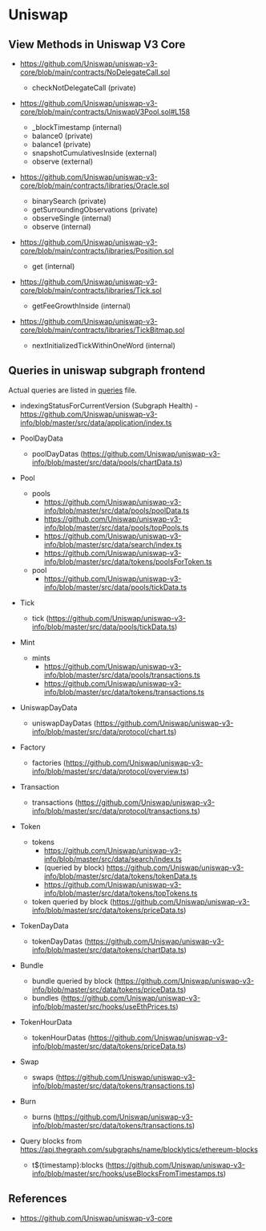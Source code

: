 # Uniswap

## View Methods in Uniswap V3 Core

* https://github.com/Uniswap/uniswap-v3-core/blob/main/contracts/NoDelegateCall.sol
  - checkNotDelegateCall (private)

* https://github.com/Uniswap/uniswap-v3-core/blob/main/contracts/UniswapV3Pool.sol#L158
  - _blockTimestamp (internal)
  - balance0 (private)
  - balance1 (private)
  - snapshotCumulativesInside (external)
  - observe (external)

* https://github.com/Uniswap/uniswap-v3-core/blob/main/contracts/libraries/Oracle.sol
  - binarySearch (private)
  - getSurroundingObservations (private)
  - observeSingle (internal)
  - observe (internal)

* https://github.com/Uniswap/uniswap-v3-core/blob/main/contracts/libraries/Position.sol
  - get (internal)

* https://github.com/Uniswap/uniswap-v3-core/blob/main/contracts/libraries/Tick.sol
  - getFeeGrowthInside (internal)

* https://github.com/Uniswap/uniswap-v3-core/blob/main/contracts/libraries/TickBitmap.sol
  - nextInitializedTickWithinOneWord (internal)

## Queries in uniswap subgraph frontend
Actual queries are listed in [queries](./queries.md) file.

* indexingStatusForCurrentVersion (Subgraph Health) - https://github.com/Uniswap/uniswap-v3-info/blob/master/src/data/application/index.ts
* PoolDayData
  - poolDayDatas (https://github.com/Uniswap/uniswap-v3-info/blob/master/src/data/pools/chartData.ts)

* Pool
  - pools
    * https://github.com/Uniswap/uniswap-v3-info/blob/master/src/data/pools/poolData.ts
    * https://github.com/Uniswap/uniswap-v3-info/blob/master/src/data/pools/topPools.ts
    * https://github.com/Uniswap/uniswap-v3-info/blob/master/src/data/search/index.ts
    * https://github.com/Uniswap/uniswap-v3-info/blob/master/src/data/tokens/poolsForToken.ts
  - pool
    * https://github.com/Uniswap/uniswap-v3-info/blob/master/src/data/pools/tickData.ts

* Tick
  -  tick (https://github.com/Uniswap/uniswap-v3-info/blob/master/src/data/pools/tickData.ts)

* Mint
  - mints
    * https://github.com/Uniswap/uniswap-v3-info/blob/master/src/data/pools/transactions.ts
    * https://github.com/Uniswap/uniswap-v3-info/blob/master/src/data/tokens/transactions.ts

* UniswapDayData
  - uniswapDayDatas (https://github.com/Uniswap/uniswap-v3-info/blob/master/src/data/protocol/chart.ts)

* Factory
  - factories (https://github.com/Uniswap/uniswap-v3-info/blob/master/src/data/protocol/overview.ts)

* Transaction
  - transactions (https://github.com/Uniswap/uniswap-v3-info/blob/master/src/data/protocol/transactions.ts)

* Token
  - tokens
    * https://github.com/Uniswap/uniswap-v3-info/blob/master/src/data/search/index.ts
    * (queried by block) https://github.com/Uniswap/uniswap-v3-info/blob/master/src/data/tokens/tokenData.ts
    * https://github.com/Uniswap/uniswap-v3-info/blob/master/src/data/tokens/topTokens.ts
  - token queried by block (https://github.com/Uniswap/uniswap-v3-info/blob/master/src/data/tokens/priceData.ts)

* TokenDayData
  - tokenDayDatas (https://github.com/Uniswap/uniswap-v3-info/blob/master/src/data/tokens/chartData.ts)

* Bundle
  - bundle queried by block (https://github.com/Uniswap/uniswap-v3-info/blob/master/src/data/tokens/priceData.ts)
  - bundles (https://github.com/Uniswap/uniswap-v3-info/blob/master/src/hooks/useEthPrices.ts)

* TokenHourData
  - tokenHourDatas (https://github.com/Uniswap/uniswap-v3-info/blob/master/src/data/tokens/priceData.ts)

* Swap
  - swaps (https://github.com/Uniswap/uniswap-v3-info/blob/master/src/data/tokens/transactions.ts)

* Burn
  - burns (https://github.com/Uniswap/uniswap-v3-info/blob/master/src/data/tokens/transactions.ts)

* Query blocks from https://api.thegraph.com/subgraphs/name/blocklytics/ethereum-blocks
  - t${timestamp}:blocks (https://github.com/Uniswap/uniswap-v3-info/blob/master/src/hooks/useBlocksFromTimestamps.ts)
## References

* https://github.com/Uniswap/uniswap-v3-core
